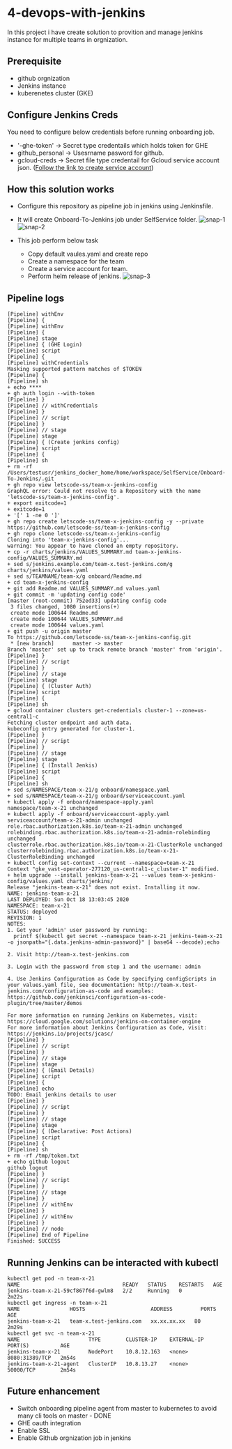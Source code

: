 # 4-devops-with-jenkins

In this project i have create solution to provition and manage jenkins instance for multiple teams in orgnization.

## Prerequisite
- github orgnization
- Jenkins instance
- kuberenetes cluster (GKE)

## Configure Jenkins Creds
You need to configure below credentials before running onboarding job.
- '<teamname>-ghe-token'	-> Secret type credentails which holds token for GHE
- github_personal -> Usesrname pasword for github. 
- gcloud-creds -> Secret file type credentail for Gcloud service account json. ([Follow the link to create service account](https://cloud.google.com/solutions/using-jenkins-for-distributed-builds-on-compute-engine
))

## How this solution works
- Configure this repository as pipeline job in jenkins using Jenkinsfile.
- It will create Onboard-To-Jenkins job under SelfService folder.
![snap-1](docs//snap-1.png)
![snap-2](docs//snap-2.png)

- This job perform below task
  - Copy default vaules.yaml and create repo
  - Create a namespace for the team 
  - Create a service account for team.
  - Perform helm release of jenkins.
![snap-3](docs//snap-3.png)

## Pipeline logs
```
[Pipeline] withEnv
[Pipeline] {
[Pipeline] withEnv
[Pipeline] {
[Pipeline] stage
[Pipeline] { (GHE Login)
[Pipeline] script
[Pipeline] {
[Pipeline] withCredentials
Masking supported pattern matches of $TOKEN
[Pipeline] {
[Pipeline] sh
+ echo ****
+ gh auth login --with-token
[Pipeline] }
[Pipeline] // withCredentials
[Pipeline] }
[Pipeline] // script
[Pipeline] }
[Pipeline] // stage
[Pipeline] stage
[Pipeline] { (Create jenkins config)
[Pipeline] script
[Pipeline] {
[Pipeline] sh
+ rm -rf /Users/testusr/jenkins_docker_home/home/workspace/SelfService/Onboard-To-Jenkins/.git
+ gh repo view letscode-ss/team-x-jenkins-config
GraphQL error: Could not resolve to a Repository with the name 'letscode-ss/team-x-jenkins-config'.
+ export exitcode=1
+ exitcode=1
+ '[' 1 -ne 0 ']'
+ gh repo create letscode-ss/team-x-jenkins-config -y --private
https://github.com/letscode-ss/team-x-jenkins-config
+ gh repo clone letscode-ss/team-x-jenkins-config
Cloning into 'team-x-jenkins-config'...
warning: You appear to have cloned an empty repository.
+ cp -r charts/jenkins/VALUES_SUMMARY.md team-x-jenkins-config/VALUES_SUMMARY.md
+ sed s/jenkins.example.com/team-x.test-jenkins.com/g charts/jenkins/values.yaml
+ sed s/TEAMNAME/team-x/g onboard/Readme.md
+ cd team-x-jenkins-config
+ git add Readme.md VALUES_SUMMARY.md values.yaml
+ git commit -m 'updating config code'
[master (root-commit) 752ed33] updating config code
 3 files changed, 1080 insertions(+)
 create mode 100644 Readme.md
 create mode 100644 VALUES_SUMMARY.md
 create mode 100644 values.yaml
+ git push -u origin master
To https://github.com/letscode-ss/team-x-jenkins-config.git
 * [new branch]      master -> master
Branch 'master' set up to track remote branch 'master' from 'origin'.
[Pipeline] }
[Pipeline] // script
[Pipeline] }
[Pipeline] // stage
[Pipeline] stage
[Pipeline] { (Cluster Auth)
[Pipeline] script
[Pipeline] {
[Pipeline] sh
+ gcloud container clusters get-credentials cluster-1 --zone=us-central1-c
Fetching cluster endpoint and auth data.
kubeconfig entry generated for cluster-1.
[Pipeline] }
[Pipeline] // script
[Pipeline] }
[Pipeline] // stage
[Pipeline] stage
[Pipeline] { (Install Jenkis)
[Pipeline] script
[Pipeline] {
[Pipeline] sh
+ sed s/NAMESPACE/team-x-21/g onboard/namespace.yaml
+ sed s/NAMESPACE/team-x-21/g onboard/serviceaccount.yaml
+ kubectl apply -f onboard/namespace-apply.yaml
namespace/team-x-21 unchanged
+ kubectl apply -f onboard/serviceaccount-apply.yaml
serviceaccount/team-x-21-admin unchanged
role.rbac.authorization.k8s.io/team-x-21-admin unchanged
rolebinding.rbac.authorization.k8s.io/team-x-21-admin-rolebinding unchanged
clusterrole.rbac.authorization.k8s.io/team-x-21-ClusterRole unchanged
clusterrolebinding.rbac.authorization.k8s.io/team-x-21-ClusterRoleBinding unchanged
+ kubectl config set-context --current --namespace=team-x-21
Context "gke_vast-operator-277120_us-central1-c_cluster-1" modified.
+ helm upgrade --install jenkins-team-x-21 --values team-x-jenkins-config/values.yaml charts/jenkins/
Release "jenkins-team-x-21" does not exist. Installing it now.
NAME: jenkins-team-x-21
LAST DEPLOYED: Sun Oct 18 13:03:45 2020
NAMESPACE: team-x-21
STATUS: deployed
REVISION: 1
NOTES:
1. Get your 'admin' user password by running:
  printf $(kubectl get secret --namespace team-x-21 jenkins-team-x-21 -o jsonpath="{.data.jenkins-admin-password}" | base64 --decode);echo

2. Visit http://team-x.test-jenkins.com

3. Login with the password from step 1 and the username: admin

4. Use Jenkins Configuration as Code by specifying configScripts in your values.yaml file, see documentation: http://team-x.test-jenkins.com/configuration-as-code and examples: https://github.com/jenkinsci/configuration-as-code-plugin/tree/master/demos

For more information on running Jenkins on Kubernetes, visit:
https://cloud.google.com/solutions/jenkins-on-container-engine
For more information about Jenkins Configuration as Code, visit:
https://jenkins.io/projects/jcasc/
[Pipeline] }
[Pipeline] // script
[Pipeline] }
[Pipeline] // stage
[Pipeline] stage
[Pipeline] { (Email Details)
[Pipeline] script
[Pipeline] {
[Pipeline] echo
TODO: Email jenkins details to user
[Pipeline] }
[Pipeline] // script
[Pipeline] }
[Pipeline] // stage
[Pipeline] stage
[Pipeline] { (Declarative: Post Actions)
[Pipeline] script
[Pipeline] {
[Pipeline] sh
+ rm -rf /tmp/token.txt
+ echo github logout
github logout
[Pipeline] }
[Pipeline] // script
[Pipeline] }
[Pipeline] // stage
[Pipeline] }
[Pipeline] // withEnv
[Pipeline] }
[Pipeline] // withEnv
[Pipeline] }
[Pipeline] // node
[Pipeline] End of Pipeline
Finished: SUCCESS
```

## Running Jenkins can be interacted with kubectl 
```
kubectl get pod -n team-x-21
NAME                                 READY   STATUS    RESTARTS   AGE
jenkins-team-x-21-59cf867f6d-gwlm8   2/2     Running   0          2m22s
kubectl get ingress -n team-x-21
NAME                HOSTS                     ADDRESS         PORTS   AGE
jenkins-team-x-21   team-x.test-jenkins.com   xx.xx.xx.xx   80      2m29s
kubectl get svc -n team-x-21
NAME                      TYPE        CLUSTER-IP    EXTERNAL-IP   PORT(S)          AGE
jenkins-team-x-21         NodePort    10.8.12.163   <none>        8080:31389/TCP   2m54s
jenkins-team-x-21-agent   ClusterIP   10.8.13.27    <none>        50000/TCP        2m54s
```

## Future enhancement
- Switch onboarding pipeline agent from master to kubernetes to avoid many cli tools on master - DONE
- GHE oauth integration
- Enable SSL
- Enable Github orgnization job in jenkins
